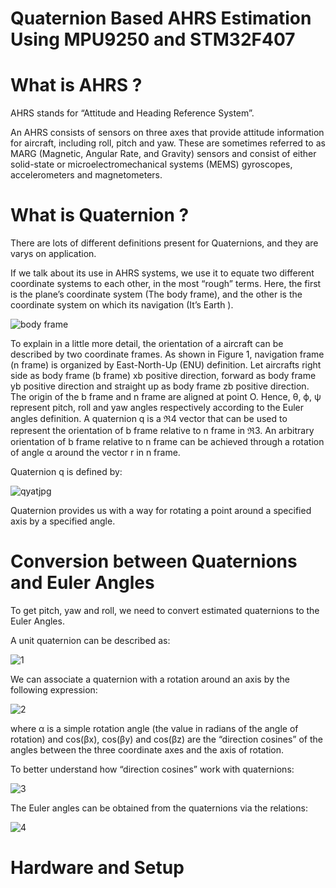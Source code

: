 # Quaternion Based AHRS Estimation Using MPU9250 and STM32F407
# What is AHRS ?
AHRS stands for “Attitude and Heading Reference System”.

An AHRS consists of sensors on three axes that provide attitude information for aircraft, including roll, pitch and yaw. These are sometimes referred to as MARG (Magnetic, Angular Rate, and Gravity) sensors and consist of either solid-state or microelectromechanical systems (MEMS) gyroscopes, accelerometers and magnetometers.

# What is Quaternion ?
There are lots of different definitions present for Quaternions, and they are varys on application.

If we talk about its use in AHRS systems, we use it to equate two different coordinate systems to each other, in the most “rough” terms. Here, the first is the plane’s coordinate system (The body frame), and the other is the coordinate system on which its navigation  (It’s Earth ).


![body frame](https://user-images.githubusercontent.com/109542834/182877391-cfed3324-baaf-49fb-b1a0-652efef50571.gif)

To explain in a little more detail, the orientation of a aircraft can be described by two coordinate frames. As shown in Figure 1, navigation frame (n frame) is organized by East-North-Up (ENU) definition. Let aircrafts right side as body frame (b frame) xb positive direction, forward as body frame yb positive direction and straight up as body frame zb positive direction. The origin of the b frame and n frame are aligned at point O. Hence, θ, ϕ, ψ represent pitch, roll and yaw angles respectively according to the Euler angles definition. A quaternion q is a ℜ4 vector that can be used to represent the orientation of b frame relative to n frame in ℜ3. An arbitrary orientation of b frame relative to n frame can be achieved through a rotation of angle α around the vector r in n frame.

Quaternion q is defined by:


![qyatjpg](https://user-images.githubusercontent.com/109542834/183050496-e66e41e2-e6f0-4603-ba46-654a99df5dd3.jpg)

Quaternion provides us with a way for rotating a point around a specified axis by a specified angle.

# Conversion between Quaternions and Euler Angles 

To get pitch, yaw and roll, we need to convert estimated quaternions to the Euler Angles.

A unit quaternion can be described as:

![1](https://user-images.githubusercontent.com/109542834/183052292-5f7ef92b-df05-472c-b697-e2e43ea34934.png)

We can associate a quaternion with a rotation around an axis by the following expression:

![2](https://user-images.githubusercontent.com/109542834/183052435-1d23f1a0-8dfd-4579-a96d-554d11317faf.jpg)

where α is a simple rotation angle (the value in radians of the angle of rotation) and cos(βx), cos(βy) and cos(βz) are the “direction cosines” of the angles between the three coordinate axes and the axis of rotation.

To better understand how “direction cosines” work with quaternions:

![3](https://user-images.githubusercontent.com/109542834/183052592-c7573725-dc46-44ea-a588-927e0b232e92.png)

The Euler angles can be obtained from the quaternions via the relations:

![4](https://user-images.githubusercontent.com/109542834/183052831-df4aa949-267e-46b5-ba48-859e0ce89ac7.png)

# Hardware and Setup
